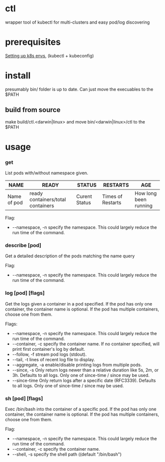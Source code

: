 # ctl
wrapper tool of kubectl for multi-clusters and easy pod/log discovering

# prerequisites
[Setting up k8s envs](https://github.com/ContextLogic/k8s/wiki/Setting-up-your-environment-for-k8s), (kubectl + kubeconfig)

# install
presumably bin/ folder is up to date. Can just move the execuables to the $PATH

## build from source
make build/ctl.<darwin|linux>
and move bin/<darwin|linux>/ctl to the $PATH

# usage

### get
List pods with/without namespace given.

| NAME | READY | STATUS | RESTARTS | AGE |
|------|---------|-------|-------|-------|
| Name of pod | ready containers/total containers | Curent Status | Times of Restarts | How long been running

Flag:
- --namespace, -n specify the namespace. This could largely reduce the run time of the command.

### describe [pod]
Get a detailed description of the pods matching the name query

Flag:
- --namespace, -n specify the namespace. This could largely reduce the run time of the command.

### log [pod] [flags]
Get the logs given a container in a pod specified. If the pod has only one container, the container name is
optional. If the pod has multiple containers, choose one from them.

Flags:
- --namespace, -n specify the namespace. This could largely reduce the run time of the command.
- --container, -c specify the container name. If no container specified, will print first container's log by default.
- --follow, -f stream pod logs (stdout).
- --tail, -t lines of recent log file to display.
- --aggregate, -a enable/disable printing logs from multiple pods.
- --since, -s Only return logs newer than a relative duration like 5s, 2m, or 3h. Defaults to all logs. Only one of since-time / since may be used.
- --since-time Only return logs after a specific date (RFC3339). Defaults to all logs. Only one of since-time / since may be used.

### sh [pod] [flags]
Exec /bin/bash into the container of a specific pod. If the pod has only one container, the container name is
optional. If the pod has multiple containers, choose one from them.

Flag:
- --namespace, -n specify the namespace. This could largely reduce the run time of the command.
- --container, -c specify the container name.
- --shell, -s specify the shell path ((default "/bin/bash")

